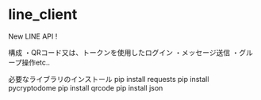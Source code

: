 # line_client
New LINE API !

構成
・QRコード又は、トークンを使用したログイン
・メッセージ送信
・グループ操作etc..

必要なライブラリのインストール
pip install requests
pip install pycryptodome
pip install qrcode
pip install json